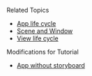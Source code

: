 Related Topics
* [App life cycle](https://developer.apple.com/documentation/uikit/app-and-environment)
* [Scene and Window](https://developer.apple.com/documentation/uikit/scenes)
* [View life cycle](https://developer.apple.com/documentation/uikit/displaying-and-managing-views-with-a-view-controller)


Modifications for Tutorial
* [App without storyboard](https://paigeshin1991.medium.com/uikit-start-your-project-without-storyboard-in-xcode-13-2-2f4c1d817536)